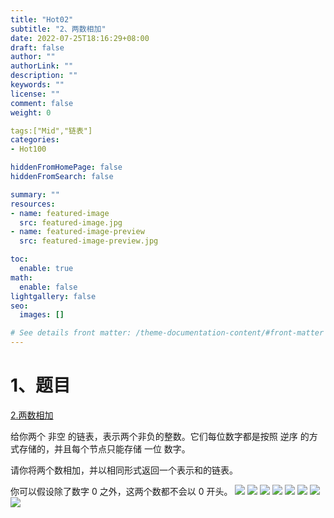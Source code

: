 ```yaml
---
title: "Hot02"
subtitle: "2、两数相加"
date: 2022-07-25T18:16:29+08:00
draft: false
author: ""
authorLink: ""
description: ""
keywords: ""
license: ""
comment: false
weight: 0

tags:["Mid","链表"]
categories:
- Hot100

hiddenFromHomePage: false
hiddenFromSearch: false

summary: ""
resources:
- name: featured-image
  src: featured-image.jpg
- name: featured-image-preview
  src: featured-image-preview.jpg

toc:
  enable: true
math:
  enable: false
lightgallery: false
seo:
  images: []

# See details front matter: /theme-documentation-content/#front-matter
---
```

<!--more-->
# 1、题目
[2.两数相加](https://leetcode.cn/problems/add-two-numbers/)

给你两个 非空 的链表，表示两个非负的整数。它们每位数字都是按照 逆序 的方式存储的，并且每个节点只能存储 一位 数字。

请你将两个数相加，并以相同形式返回一个表示和的链表。

你可以假设除了数字 0 之外，这两个数都不会以 0 开头。
![](/img/jiagoutu.png)
![](/1.JPG)
![](/2.JPG)
![](/3.JPG)
![](/4.JPG)
![](/5.JPG)
![](/6.JPG)
![](/7.JPG)